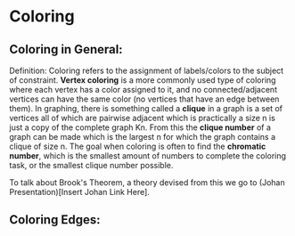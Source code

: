 # Coloring
## Coloring in General:
Definition: Coloring refers to the assignment of labels/colors to the subject of constraint. <b>Vertex coloring</b> is a more commonly used 
type of coloring where each vertex has a color assigned to it, and no connected/adjacent vertices can have the same color (no vertices that 
have an edge between them). In graphing, there is something called a <b>clique</b> in a graph is a set of vertices all of which are pairwise adjacent which is practically a size n is just a copy of the complete graph Kn. From this the <b>clique number</b> of a graph can be made which is the largest n for which the graph contains a clique of size n. The goal when coloring is often to find the <b>chromatic number</b>, which is the smallest amount of numbers to complete the coloring task, or the smallest clique number possible.

To talk about Brook's Theorem, a theory devised from this we go to (Johan Presentation)[Insert Johan Link Here].

## Coloring Edges:
